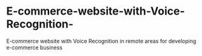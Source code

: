 # E-commerce-website-with-Voice-Recognition-
E-commerce website with Voice Recognition in remote areas for developing e-commerce business
